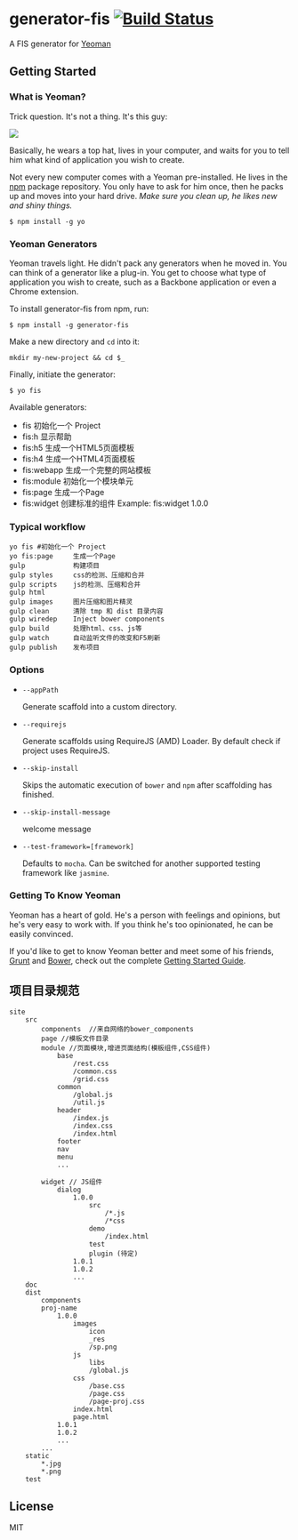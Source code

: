 # generator-fis [![Build Status](https://secure.travis-ci.org/moocss/generator-fis.png?branch=master)](https://travis-ci.org/moocss/generator-fis)

A FIS generator for [Yeoman](http://yeoman.io)


## Getting Started

### What is Yeoman?

Trick question. It's not a thing. It's this guy:

![](http://i.imgur.com/JHaAlBJ.png)

Basically, he wears a top hat, lives in your computer, and waits for you to tell him what kind of application you wish to create.

Not every new computer comes with a Yeoman pre-installed. He lives in the [npm](https://npmjs.org) package repository. You only have to ask for him once, then he packs up and moves into your hard drive. *Make sure you clean up, he likes new and shiny things.*

```
$ npm install -g yo
```

### Yeoman Generators

Yeoman travels light. He didn't pack any generators when he moved in. You can think of a generator like a plug-in. You get to choose what type of application you wish to create, such as a Backbone application or even a Chrome extension.

To install generator-fis from npm, run:

```
$ npm install -g generator-fis
```
Make a new directory and `cd` into it:
```
mkdir my-new-project && cd $_
```
Finally, initiate the generator:

```
$ yo fis
```

Available generators:

- fis              初始化一个 Project
- fis:h            显示帮助
- fis:h5           生成一个HTML5页面模板
- fis:h4           生成一个HTML4页面模板
- fis:webapp       生成一个完整的网站模板
- fis:module       初始化一个模块单元
- fis:page         生成一个Page
- fis:widget       创建标准的组件
        Example:   fis:widget 1.0.0

### Typical workflow

```
yo fis #初始化一个 Project
yo fis:page     生成一个Page
gulp            构建项目
gulp styles		css的检测、压缩和合并
gulp scripts    js的检测、压缩和合并
gulp html
gulp images		图片压缩和图片精灵
gulp clean		清除 tmp 和 dist 目录内容
gulp wiredep	Inject bower components
gulp build		处理html、css、js等
gulp watch		自动监听文件的改变和F5刷新
gulp publish    发布项目

```

### Options

* `--appPath`

  Generate scaffold into a custom directory.

* `--requirejs`

  Generate scaffolds using RequireJS (AMD) Loader. By default check if project uses RequireJS.

* `--skip-install`

  Skips the automatic execution of `bower` and `npm` after
  scaffolding has finished.

* `--skip-install-message`

   welcome message

* `--test-framework=[framework]`

  Defaults to `mocha`. Can be switched for
  another supported testing framework like `jasmine`.


### Getting To Know Yeoman

Yeoman has a heart of gold. He's a person with feelings and opinions, but he's very easy to work with. If you think he's too opinionated, he can be easily convinced.

If you'd like to get to know Yeoman better and meet some of his friends, [Grunt](http://gruntjs.com) and [Bower](http://bower.io), check out the complete [Getting Started Guide](https://github.com/yeoman/yeoman/wiki/Getting-Started).

## 项目目录规范
```
site
	src
	    components  //来自网络的bower_components
		page //模板文件目录
		module //页面模块,增进页面结构(模板组件,CSS组件)
		    base
		    	/rest.css
		    	/common.css
		    	/grid.css
			common
				/global.js
				/util.js
			header
				/index.js
				/index.css
				/index.html
			footer
			nav
			menu
			...

		widget // JS组件
			dialog
				1.0.0
					src
						/*.js
						/*css
					demo
						/index.html
					test
					plugin (待定)
				1.0.1
				1.0.2
				...
	doc
	dist
	    components
		proj-name
			1.0.0
				images
					icon
					_res
					/sp.png
				js
					libs
					/global.js
				css
					/base.css
					/page.css
					/page-proj.css
				index.html
				page.html
			1.0.1
			1.0.2
			...
		...
	static
		*.jpg
		*.png
	test
```

## License

MIT
